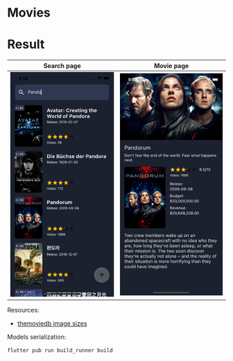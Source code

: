 # Movies




# Result

 | Search page| Movie page |
 |-----------|-----------|
 |<img src="Simulator Screen Shot - iPhone X - 1.png" width="400" >|<img src="Simulator Screen Shot - iPhone X - 2.png" width="400"> |

 

Resources:

- [themoviedb image sizes](https://www.themoviedb.org/talk/53c11d4ec3a3684cf4006400)



Models serialization:
```
flutter pub run build_runner build
```